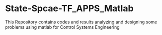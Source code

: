 # State-Spcae-TF_APPS_Matlab
This Repository contains codes and results analyzing and designing some problems using matlab for Control Systems Engineering
